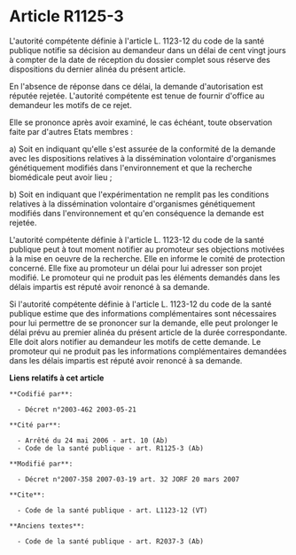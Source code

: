 # Article R1125-3

L'autorité compétente définie à l'article L. 1123-12 du code de la santé publique notifie sa décision au demandeur dans un
délai de cent vingt jours à compter de la date de réception du dossier complet sous réserve des dispositions du dernier
alinéa du présent article. 

En l'absence de réponse dans ce délai, la demande d'autorisation est réputée rejetée. L'autorité compétente est tenue de
fournir d'office au demandeur les motifs de ce rejet. 

Elle se prononce après avoir examiné, le cas échéant, toute observation faite par d'autres Etats membres : 

a) Soit en indiquant qu'elle s'est assurée de la conformité de la demande avec les dispositions relatives à la dissémination
volontaire d'organismes génétiquement modifiés dans l'environnement et que la recherche biomédicale peut avoir lieu ; 

b) Soit en indiquant que l'expérimentation ne remplit pas les conditions relatives à la dissémination volontaire d'organismes
génétiquement modifiés dans l'environnement et qu'en conséquence la demande est rejetée. 

L'autorité compétente définie à l'article L. 1123-12 du code de la santé publique peut à tout moment notifier au promoteur
ses objections motivées à la mise en oeuvre de la recherche. Elle en informe le comité de protection concerné. Elle fixe au
promoteur un délai pour lui adresser son projet modifié. Le promoteur qui ne produit pas les éléments demandés dans les
délais impartis est réputé avoir renoncé à sa demande. 

Si l'autorité compétente définie à l'article L. 1123-12 du code de la santé publique estime que des informations
complémentaires sont nécessaires pour lui permettre de se prononcer sur la demande, elle peut prolonger le délai prévu au
premier alinéa du présent article de la durée correspondante. Elle doit alors notifier au demandeur les motifs de cette
demande. Le promoteur qui ne produit pas les informations complémentaires demandées dans les délais impartis est réputé avoir
renoncé à sa demande.

**Liens relatifs à cet article**

	**Codifié par**:

	  - Décret n°2003-462 2003-05-21

	**Cité par**:

	  - Arrêté du 24 mai 2006 - art. 10 (Ab)
	  - Code de la santé publique - art. R1125-3 (Ab)

	**Modifié par**:

	  - Décret n°2007-358 2007-03-19 art. 32 JORF 20 mars 2007

	**Cite**:

	  - Code de la santé publique - art. L1123-12 (VT)

	**Anciens textes**:

	  - Code de la santé publique - art. R2037-3 (Ab)
